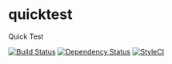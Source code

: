# quicktest
Quick Test

[![Build Status](https://travis-ci.org/alexwhin/quicktest.svg?branch=master)](https://travis-ci.org/alexwhin/quicktest)
[![Dependency Status](https://www.versioneye.com/user/projects/586508047c01f0003768abe2/badge.svg)](https://www.versioneye.com/user/projects/586508047c01f0003768abe2)
[![StyleCI](https://styleci.io/repos/77606055/shield?branch=master&style=flat)](https://styleci.io/repos/77606055)
